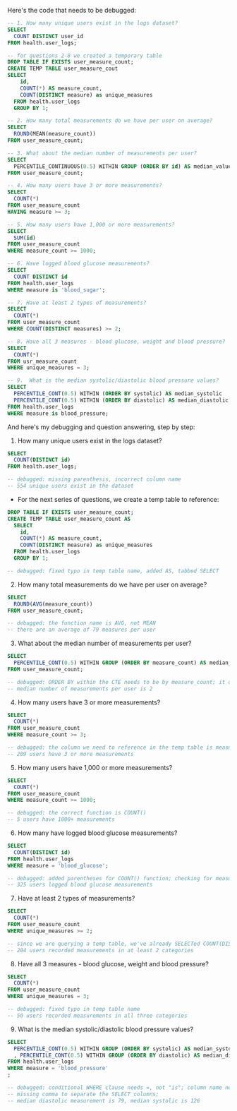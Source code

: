Here's the code that needs to be debugged:
```sql
-- 1. How many unique users exist in the logs dataset?
SELECT
  COUNT DISTINCT user_id
FROM health.user_logs;

-- for questions 2-8 we created a temporary table
DROP TABLE IF EXISTS user_measure_count;
CREATE TEMP TABLE user_measure_cout
SELECT
    id,
    COUNT(*) AS measure_count,
    COUNT(DISTINCT measure) as unique_measures
  FROM health.user_logs
  GROUP BY 1; 

-- 2. How many total measurements do we have per user on average?
SELECT
  ROUND(MEAN(measure_count))
FROM user_measure_count;

-- 3. What about the median number of measurements per user?
SELECT
  PERCENTILE_CONTINUOUS(0.5) WITHIN GROUP (ORDER BY id) AS median_value
FROM user_measure_count;

-- 4. How many users have 3 or more measurements?
SELECT
  COUNT(*)
FROM user_measure_count
HAVING measure >= 3;

-- 5. How many users have 1,000 or more measurements?
SELECT
  SUM(id)
FROM user_measure_count
WHERE measure_count >= 1000;

-- 6. Have logged blood glucose measurements?
SELECT
  COUNT DISTINCT id
FROM health.user_logs
WHERE measure is 'blood_sugar';

-- 7. Have at least 2 types of measurements?
SELECT
  COUNT(*)
FROM user_measure_count
WHERE COUNT(DISTINCT measures) >= 2;

-- 8. Have all 3 measures - blood glucose, weight and blood pressure?
SELECT
  COUNT(*)
FROM usr_measure_count
WHERE unique_measures = 3;

-- 9.  What is the median systolic/diastolic blood pressure values?
SELECT
  PERCENTILE_CONT(0.5) WITHIN (ORDER BY systolic) AS median_systolic
  PERCENTILE_CONT(0.5) WITHIN (ORDER BY diastolic) AS median_diastolic
FROM health.user_logs
WHERE measure is blood_pressure;
```

And here's my debugging and question answering, step by step:
1. How many unique users exist in the logs dataset?
```sql
SELECT
  COUNT(DISTINCT id)
FROM health.user_logs;

-- debugged: missing parenthesis, incorrect column name
-- 554 unique users exist in the dataset
```

* For the next series of questions, we create a temp table to reference:
```sql
DROP TABLE IF EXISTS user_measure_count;
CREATE TEMP TABLE user_measure_count AS
  SELECT
    id,
    COUNT(*) AS measure_count,
    COUNT(DISTINCT measure) as unique_measures
  FROM health.user_logs
  GROUP BY 1;

-- debugged: fixed typo in temp table name, added AS, tabbed SELECT
```

2. How many total measurements do we have per user on average?
```sql
SELECT
  ROUND(AVG(measure_count))
FROM user_measure_count;

-- debugged: the function name is AVG, not MEAN
-- there are an average of 79 measures per user
```

3. What about the median number of measurements per user?
```sql
SELECT
  PERCENTILE_CONT(0.5) WITHIN GROUP (ORDER BY measure_count) AS median_value
FROM user_measure_count;

-- debugged: ORDER BY within the CTE needs to be by measure_count; it doesn't make sense to find the median of id #s
-- median number of measurements per user is 2
```

4. How many users have 3 or more measurements?
```sql
SELECT
  COUNT(*)
FROM user_measure_count
WHERE measure_count >= 3;

-- debugged: the column we need to reference in the temp table is measure_count, not measure; it also needs to go in a WHERE clause vs a HAVING
-- 209 users have 3 or more measurements
```

5. How many users have 1,000 or more measurements?
```sql
SELECT
  COUNT(*)
FROM user_measure_count
WHERE measure_count >= 1000;

-- debugged: the correct function is COUNT()
-- 5 users have 1000+ measurements
```

6. How many have logged blood glucose measurements?
```sql
SELECT
  COUNT(DISTINCT id)
FROM health.user_logs
WHERE measure = 'blood_glucose';

-- debugged: added parentheses for COUNT() function; checking for measure type needs an =, not "is"; measure label is 'blood_glucose', not 'blood_sugar'
-- 325 users logged blood glucose measurements
```

7. Have at least 2 types of measurements?
```sql
SELECT
  COUNT(*)
FROM user_measure_count
WHERE unique_measures >= 2;

-- since we are querying a temp table, we've already SELECTed COUNT(DISTINCT measure) as its own column, unique measures, so we can use that in the WHERE clause
-- 204 users recorded measurements in at least 2 categories
```

8. Have all 3 measures - blood glucose, weight and blood pressure?
```sql
SELECT
  COUNT(*)
FROM user_measure_count
WHERE unique_measures = 3;

-- debugged: fixed typo in temp table name
-- 50 users recorded measurements in all three categories
```

9.  What is the median systolic/diastolic blood pressure values?
```sql
SELECT
  PERCENTILE_CONT(0.5) WITHIN GROUP (ORDER BY systolic) AS median_systolic
  , PERCENTILE_CONT(0.5) WITHIN GROUP (ORDER BY diastolic) AS median_diastolic
FROM health.user_logs
WHERE measure = 'blood_pressure'
;

-- debugged: conditional WHERE clause needs =, not "is"; column name needs single quotes around it; the CTE for median (PERCENTILE_CONT() requires WITHIN GROUP;
-- missing comma to separate the SELECT columns;
-- median diastolic measurement is 79, median systolic is 126
```
